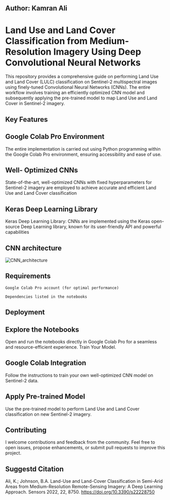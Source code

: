 
## Author: Kamran Ali




# Land Use and Land Cover Classification from Medium-Resolution Imagery Using Deep Convolutional Neural Networks

This repository provides a comprehensive guide on performing Land Use and Land Cover (LULC)  classification on Sentinel-2 multispectral images using finely-tuned Convolutional Neural Networks (CNNs). The entire workflow involves training an efficiently optimized CNN model and subsequently applying the pre-trained model to map Land Use and Land Cover in Sentinel-2 imagery.


## Key Features

## Google Colab Pro Environment
The entire implementation is carried out using Python programming within the Google Colab Pro environment, ensuring accessibility and ease of use.

## Well- Optimized CNNs
State-of-the-art, well-optimized CNNs with fixed hyperparameters for Sentinel-2 imagery are employed to achieve accurate and efficient Land Use and Land Cover classification

## Keras Deep Learning Library
Keras Deep Learning Library: CNNs are implemented using the Keras open-source Deep Learning library, known for its user-friendly API and powerful capabilities


## CNN architecture

![CNN_architecture](https://github.com/Kamrrann/Sentinel2_Classification_Using_Deep-Convolutional-Neural-Network/assets/157211397/b9f8c636-f387-4059-8ca2-94d44d012c65)


## Requirements

`Google Colab Pro account (for optimal performance)`

`Dependencies listed in the notebooks`


## Deployment

## Explore the Notebooks

Open and run the notebooks directly in Google Colab Pro for a seamless and resource-efficient experience.
Train Your Model.

## Google Colab Integration
Follow the instructions to train your own well-optimized CNN model on Sentinel-2 data.


## Apply Pre-trained Model
Use the pre-trained model to perform Land Use and Land Cover classification on new Sentinel-2 imagery.


## Contributing

I welcome contributions and feedback from the community. Feel free to open issues, propose enhancements, or submit pull requests to improve this project.




## Suggestd Citation
Ali, K.; Johnson, B.A. Land-Use and Land-Cover Classification in Semi-Arid Areas from Medium-Resolution Remote-Sensing Imagery: A Deep Learning Approach. Sensors 2022, 22, 8750. https://doi.org/10.3390/s22228750



